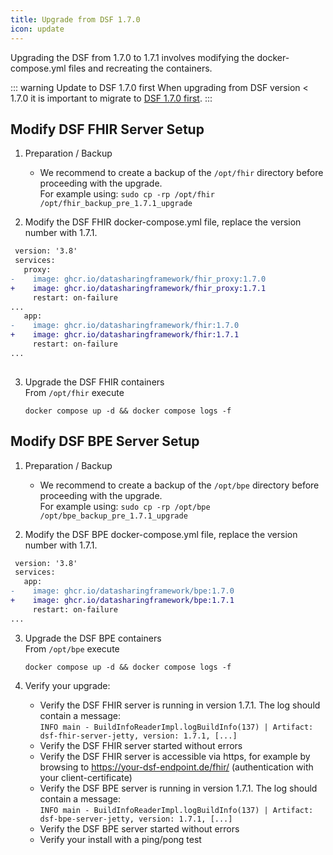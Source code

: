 ```yaml
---
title: Upgrade from DSF 1.7.0
icon: update
---
```


Upgrading the DSF from 1.7.0 to 1.7.1 involves modifying the docker-compose.yml files and recreating the containers. 

::: warning Update to DSF 1.7.0 first
When upgrading from DSF version < 1.7.0 it is important to migrate to [DSF 1.7.0 first](../v1.7.0/upgrade-from-1).
:::


## Modify DSF FHIR Server Setup
1. Preparation / Backup
    * We recommend to create a backup of the `/opt/fhir` directory before proceeding with the upgrade.  
    For example using: `sudo cp -rp /opt/fhir /opt/fhir_backup_pre_1.7.1_upgrade`

2. Modify the DSF FHIR docker-compose.yml file, replace the version number with 1.7.1.
```diff
 version: '3.8'
 services:
   proxy:
-    image: ghcr.io/datasharingframework/fhir_proxy:1.7.0
+    image: ghcr.io/datasharingframework/fhir_proxy:1.7.1
     restart: on-failure
...
   app:
-    image: ghcr.io/datasharingframework/fhir:1.7.0
+    image: ghcr.io/datasharingframework/fhir:1.7.1
     restart: on-failure
...
 
```

3. Upgrade the DSF FHIR containers  
    From `/opt/fhir` execute  
    ```
    docker compose up -d && docker compose logs -f
    ```

## Modify DSF BPE Server Setup
1. Preparation / Backup
    * We recommend to create a backup of the `/opt/bpe` directory before proceeding with the upgrade.  
    For example using: `sudo cp -rp /opt/bpe /opt/bpe_backup_pre_1.7.1_upgrade`

2. Modify the DSF BPE docker-compose.yml file, replace the version number with 1.7.1.
```diff
 version: '3.8'
 services:
   app:
-    image: ghcr.io/datasharingframework/bpe:1.7.0
+    image: ghcr.io/datasharingframework/bpe:1.7.1
     restart: on-failure
...
```

3. Upgrade the DSF BPE containers  
    From `/opt/bpe` execute  
    ```
    docker compose up -d && docker compose logs -f
    ```

4. Verify your upgrade:
    * Verify the DSF FHIR server is running in version 1.7.1. The log should contain a message:  
        `INFO main - BuildInfoReaderImpl.logBuildInfo(137) | Artifact: dsf-fhir-server-jetty, version: 1.7.1, [...]`
    * Verify the DSF FHIR server started without errors
    * Verify the DSF FHIR server is accessible via https, for example by browsing to https://your-dsf-endpoint.de/fhir/ (authentication with your client-certificate)
    * Verify the DSF BPE server is running in version 1.7.1. The log should contain a message:  
        `INFO main - BuildInfoReaderImpl.logBuildInfo(137) | Artifact: dsf-bpe-server-jetty, version: 1.7.1, [...]`
    * Verify the DSF BPE server started without errors
    * Verify your install with a ping/pong test  
